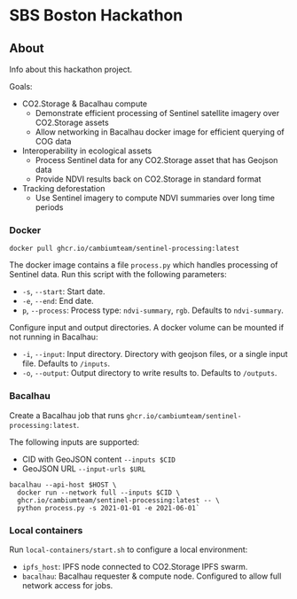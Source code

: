 # SBS Boston Hackathon

## About

Info about this hackathon project.

Goals:
- CO2.Storage & Bacalhau compute
  - Demonstrate efficient processing of Sentinel satellite imagery over CO2.Storage assets
  - Allow networking in Bacalhau docker image for efficient querying of COG data
- Interoperability in ecological assets
  - Process Sentinel data for any CO2.Storage asset that has Geojson data
  - Provide NDVI results back on CO2.Storage in standard format
- Tracking deforestation
  - Use Sentinel imagery to compute NDVI summaries over long time periods

### Docker

`docker pull ghcr.io/cambiumteam/sentinel-processing:latest`

The docker image contains a file `process.py` which handles processing of Sentinel data. Run this script with the
following parameters:
- `-s`, `--start`: Start date.
- `-e`, `--end`: End date.
- `p`, `--process`: Process type: `ndvi-summary`, `rgb`. Defaults to `ndvi-summary`.

Configure input and output directories. A docker volume can be mounted if not running in Bacalhau:
- `-i`, `--input`: Input directory. Directory with geojson files, or a single input file. Defaults to `/inputs`.
- `-o`, `--output`: Output directory to write results to. Defaults to `/outputs`.

### Bacalhau

Create a Bacalhau job that runs `ghcr.io/cambiumteam/sentinel-processing:latest`.

The following inputs are supported:
- CID with GeoJSON content `--inputs $CID`
- GeoJSON URL `--input-urls $URL`

```
bacalhau --api-host $HOST \
  docker run --network full --inputs $CID \
  ghcr.io/cambiumteam/sentinel-processing:latest -- \
  python process.py -s 2021-01-01 -e 2021-06-01`
```

### Local containers

Run `local-containers/start.sh` to configure a local environment:
- `ipfs_host`: IPFS node connected to CO2.Storage IPFS swarm.
- `bacalhau`: Bacalhau requester & compute node. Configured to allow full network access for jobs.
